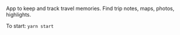 App to keep and track travel memories.
Find trip notes, maps, photos, highlights.

To start:
```yarn start```